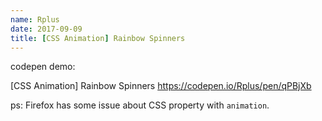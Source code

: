 ```yaml
---
name: Rplus
date: 2017-09-09
title: [CSS Animation] Rainbow Spinners
---
```


codepen demo:

[CSS Animation] Rainbow Spinners
https://codepen.io/Rplus/pen/qPBjXb

ps: Firefox has some issue about CSS property with `animation`.
